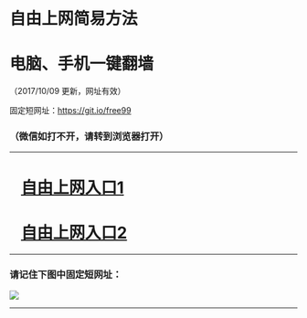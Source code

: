 ﻿# 自由上网简易方法

# 电脑、手机一键翻墙

（2017/10/09 更新，网址有效）

固定短网址：https://git.io/free99

### （微信如打不开，请转到浏览器打开）


***





# &nbsp;&nbsp; <a href="http://ft2784827767.fwq-tz-1001.info/fwqtz01.html?t=100900112193 " target="_blank">自由上网入口1</a>
# &nbsp;&nbsp; <a href="http://ft3080022011.fwq-tz-1002.info/fwqtz02.html?t=100900130948 " target="_blank">自由上网入口2</a>
***

### 请记住下图中固定短网址：

<img src="https://s3-us-west-2.amazonaws.com/fwq-1001/yjfq-20170905okok.png" /> 


***

